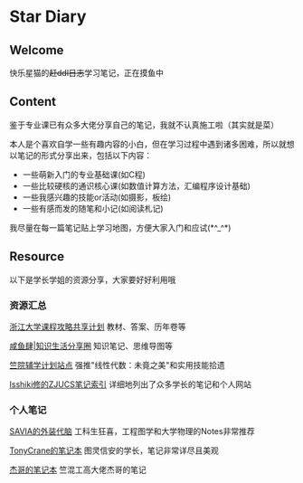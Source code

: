 # Star Diary
## Welcome
快乐星猫的~~赶ddl日志~~学习笔记，正在摸鱼中
## Content

鉴于专业课已有众多大佬分享自己的笔记，我就不认真施工啦（其实就是菜）

本人是个喜欢自学一些有趣内容的小白，但在学习过程中遇到诸多困难，所以就想以笔记的形式分享出来，包括以下内容：

- 一些萌新入门的专业基础课(如C程)
- 一些比较硬核的通识核心课(如数值计算方法，汇编程序设计基础)
- 一些我感兴趣的技能or活动(如摄影，板绘)
- 一些有感而发的随笔和小记(如阅读札记)

我尽量在每一篇笔记贴上学习地图，方便大家入门和应试(\*^_^\*)

## Resource
以下是学长学姐的资源分享，大家要好好利用哦
### 资源汇总
[浙江大学课程攻略共享计划](https://github.com/QSCTech/zju-icicles)
教材、答案、历年卷等

[咸鱼肆|知识生活分享圈](https://www.yuque.com/xianyuxuan/saltfish_shop)
知识笔记、思维导图等

[竺院辅学计划站点](https://ckc-agc.bowling233.top/)
强推"线性代数：未竟之美"和实用技能拾遗

[Isshiki修的ZJUCS笔记索引](https://isshikihugh.github.io/zju-cs-asio/)
详细地列出了众多学长的笔记和个人网站
### 个人笔记
[SAVIA的外装代脑](https://savia7582.github.io/Exterior/)
工科生狂喜，工程图学和大学物理的Notes非常推荐

[TonyCrane的笔记本](https://note.tonycrane.cc/)
图灵信安的学长，笔记非常详尽且美观

[杰哥的笔记本](https://note.jiepeng.tech/)
竺混工高大佬杰哥的笔记